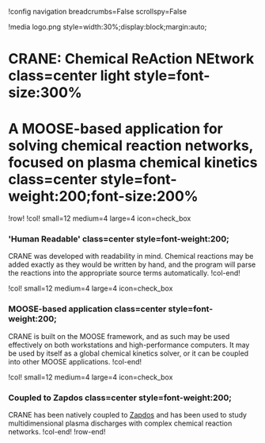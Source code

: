 !config navigation breadcrumbs=False scrollspy=False

!media logo.png style=width:30%;display:block;margin:auto;

# CRANE: Chemical ReAction NEtwork class=center light style=font-size:300%

# A MOOSE-based application for solving chemical reaction networks, focused on plasma chemical kinetics class=center style=font-weight:200;font-size:200%


!row!
!col! small=12 medium=4 large=4 icon=check_box
### 'Human Readable' class=center style=font-weight:200;

CRANE was developed with readability in mind. Chemical reactions may be added
exactly as they would be written by hand, and the program will parse the reactions
into the appropriate source terms automatically.
!col-end!

!col! small=12 medium=4 large=4 icon=check_box
### MOOSE-based application class=center style=font-weight:200;

CRANE is built on the MOOSE framework, and as such may be used effectively on both workstations and
high-performance computers. It may be used by itself as a global chemical kinetics solver, or it can
be coupled into other MOOSE applications.
!col-end!

!col! small=12 medium=4 large=4 icon=check_box
### Coupled to Zapdos class=center style=font-weight:200;

CRANE has been natively coupled to [Zapdos](https://github.com/shannon-lab/zapdos) and has been used
to study multidimensional plasma discharges with complex chemical reaction networks.
!col-end!
!row-end!


